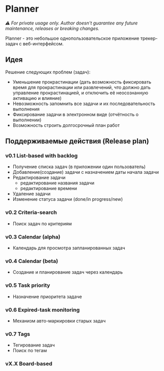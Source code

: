 # Planner

*⚠️ For private usage only. Author doesn't guarantee any future maintenance, releases or breaking changes.*

Planner - это небольшое однопользовательское приложение трекер-задач с веб-интерфейсом.

## Идея

Решение следующих проблем (задач):

- Уменьшение прокрастинации (дать возможность фиксировать время для прокрастинации или развлечений, что должно дать управление прокрастинацией, и отключить её неосознанную активацию и влияние)
- Невозможность запомнить все задачи и их последовательность выполнения
- Фиксирование задачи в электронном виде (отчётность о выполнении)
- Возможность строить долгосрочный план работ

## Поддерживаемые действия (Release plan)

### v0.1 List-based with backlog

- Получение списка задач (в приложении один пользователь)
- Добавление(создание) задачи с назначением даты начала задачи
- Редактирование задачи
    - редактирование названия задачи
    - редактирование времени
- Удаление задачи
- Изменение статуса задачи (done/in progress/new)

### v0.2 Criteria-search

- Поиск задач по критериям

### v0.3 Calendar (alpha)

- Календарь для просмотра запланированных задач

### v0.4 Calendar (beta)

- Создание и планирование задач через календарь

### v0.5 Task priority

- Назначение приоритета задаче

### v0.6 Expired-task monitoring

- Механизм авто-маркировки старых задач

### v0.7 Tags

- Тегирование задач
- Поиск по тегам

### vX.X Board-based